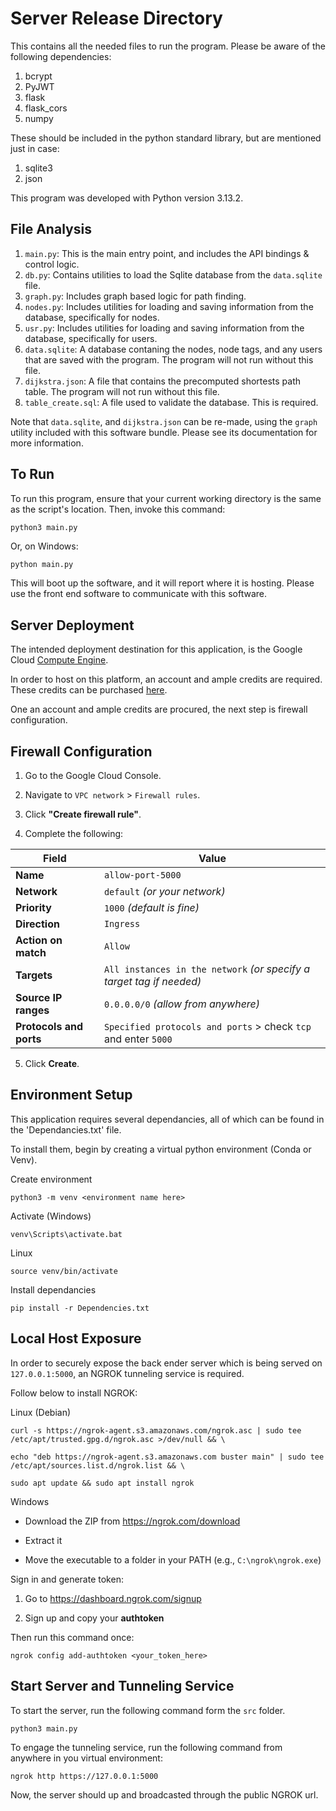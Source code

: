 # Server Release Directory

This contains all the needed files to run the program. Please be aware of the following dependencies:

1. bcrypt
2. PyJWT
3. flask
4. flask_cors
5. numpy

These should be included in the python standard library, but are mentioned just in case:
1. sqlite3
2. json

This program was developed with Python version 3.13.2.

## File Analysis
1. `main.py`: This is the main entry point, and includes the API bindings & control logic.
2. `db.py`: Contains utilities to load the Sqlite database from the `data.sqlite` file.
3. `graph.py`: Includes graph based logic for path finding.
4. `nodes.py`: Includes utilities for loading and saving information from the database, specifically for nodes.
5. `usr.py`: Includes utilities for loading and saving information from the database, specifically for users.
6. `data.sqlite`: A database contaning the nodes, node tags, and any users that are saved with the program. The program will not run without this file.
7. `dijkstra.json`: A file that contains the precomputed shortests path table. The program will not run without this file.
8. `table_create.sql`: A file used to validate the database. This is required.

Note that `data.sqlite`, and `dijkstra.json` can be re-made, using the `graph` utility included with this software bundle. Please see its documentation for more information.

## To Run
To run this program, ensure that your current working directory is the same as the script's location. 
Then, invoke this command:

```bash
python3 main.py
````

Or, on Windows:
```
python main.py
```

This will boot up the software, and it will report where it is hosting. Please use the front end software to communicate with this software.

## Server Deployment
The intended deployment destination for this application, is the Google Cloud [Compute Engine](https://console.cloud.google.com). 

In order to host on this platform, an account and ample credits are required. These credits can be purchased [here](https://console.cloud.google.com/billing).

One an account and ample credits are procured, the next step is firewall configuration.

## Firewall Configuration
1. Go to the Google Cloud Console.
    
2. Navigate to `VPC network` > `Firewall rules`.
    
3. Click **"Create firewall rule"**.
	
4. Complete the following:

| Field                   | Value                                                                |
| ----------------------- | -------------------------------------------------------------------- |
| **Name**                | `allow-port-5000`                                                    |
| **Network**             | `default` _(or your network)_                                        |
| **Priority**            | `1000` _(default is fine)_                                           |
| **Direction**           | `Ingress`                                                            |
| **Action on match**     | `Allow`                                                              |
| **Targets**             | `All instances in the network` _(or specify a target tag if needed)_ |
| **Source IP ranges**    | `0.0.0.0/0` _(allow from anywhere)_                                  |
| **Protocols and ports** | `Specified protocols and ports` > check `tcp` and enter `5000`       |
5. Click **Create**. 

## Environment Setup
This application requires several dependancies, all of which can be found in the 'Dependancies.txt' file. 

To install them, begin by creating  a virtual python environment (Conda or Venv).

Create environment
```text
python3 -m venv <environment name here>
```

Activate (Windows)
```text
venv\Scripts\activate.bat
```

Linux 
```text
source venv/bin/activate
```

Install dependancies
```text
pip install -r Dependencies.txt
```

## Local Host Exposure
In order to securely expose the back ender server which is being served on `127.0.0.1:5000`, an NGROK tunneling service is required. 

Follow below to install NGROK:

Linux (Debian)
```text
curl -s https://ngrok-agent.s3.amazonaws.com/ngrok.asc | sudo tee /etc/apt/trusted.gpg.d/ngrok.asc >/dev/null && \

echo "deb https://ngrok-agent.s3.amazonaws.com buster main" | sudo tee /etc/apt/sources.list.d/ngrok.list && \

sudo apt update && sudo apt install ngrok
```

Windows
- Download the ZIP from https://ngrok.com/download
    
- Extract it
    
- Move the executable to a folder in your PATH (e.g., `C:\ngrok\ngrok.exe`)

Sign in and generate token:
1. Go to https://dashboard.ngrok.com/signup
    
2. Sign up and copy your **authtoken**
    
Then run this command once:
```text
ngrok config add-authtoken <your_token_here>
```

## Start Server and Tunneling Service
To start the server, run the following command form the `src` folder.

```text
python3 main.py
```

To engage the tunneling service, run the following command from anywhere in you virtual environment:

```text
ngrok http https://127.0.0.1:5000
```

Now, the server should up and broadcasted through the public NGROK url.